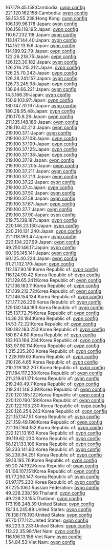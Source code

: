 167.179.45.158:Cambodia: [ovpn config](vpn/167_179_45_158.ovpn)  
221.120.162.158:Cambodia: [ovpn config](vpn/221_120_162_158.ovpn)  
58.153.55.238:Hong Kong: [ovpn config](vpn/58_153_55_238.ovpn)  
106.139.96.178:Japan: [ovpn config](vpn/106_139_96_178.ovpn)  
106.158.118.195:Japan: [ovpn config](vpn/106_158_118_195.ovpn)  
110.67.232.118:Japan: [ovpn config](vpn/110_67_232_118.ovpn)  
113.147.144.40:Japan: [ovpn config](vpn/113_147_144_40.ovpn)  
114.152.13.156:Japan: [ovpn config](vpn/114_152_13_156.ovpn)  
114.189.92.79:Japan: [ovpn config](vpn/114_189_92_79.ovpn)  
122.26.218.75:Japan: [ovpn config](vpn/122_26_218_75.ovpn)  
126.123.30.182:Japan: [ovpn config](vpn/126_123_30_182.ovpn)  
126.216.215.212:Japan: [ovpn config](vpn/126_216_215_212.ovpn)  
126.25.70.242:Japan: [ovpn config](vpn/126_25_70_242.ovpn)  
126.28.241.157:Japan: [ovpn config](vpn/126_28_241_157.ovpn)  
126.73.245.98:Japan: [ovpn config](vpn/126_73_245_98.ovpn)  
138.64.66.221:Japan: [ovpn config](vpn/138_64_66_221.ovpn)  
14.3.166.39:Japan: [ovpn config](vpn/14_3_166_39.ovpn)  
150.9.103.97:Japan: [ovpn config](vpn/150_9_103_97.ovpn)  
180.147.70.167:Japan: [ovpn config](vpn/180_147_70_167.ovpn)  
180.28.95.48:Japan: [ovpn config](vpn/180_28_95_48.ovpn)  
210.170.8.26:Japan: [ovpn config](vpn/210_170_8_26.ovpn)  
211.135.148.186:Japan: [ovpn config](vpn/211_135_148_186.ovpn)  
218.110.42.213:Japan: [ovpn config](vpn/218_110_42_213.ovpn)  
219.100.37.1:Japan: [ovpn config](vpn/219_100_37_1.ovpn)  
219.100.37.108:Japan: [ovpn config](vpn/219_100_37_108.ovpn)  
219.100.37.109:Japan: [ovpn config](vpn/219_100_37_109.ovpn)  
219.100.37.125:Japan: [ovpn config](vpn/219_100_37_125.ovpn)  
219.100.37.138:Japan: [ovpn config](vpn/219_100_37_138.ovpn)  
219.100.37.19:Japan: [ovpn config](vpn/219_100_37_19.ovpn)  
219.100.37.205:Japan: [ovpn config](vpn/219_100_37_205.ovpn)  
219.100.37.211:Japan: [ovpn config](vpn/219_100_37_211.ovpn)  
219.100.37.213:Japan: [ovpn config](vpn/219_100_37_213.ovpn)  
219.100.37.22:Japan: [ovpn config](vpn/219_100_37_22.ovpn)  
219.100.37.4:Japan: [ovpn config](vpn/219_100_37_4.ovpn)  
219.100.37.50:Japan: [ovpn config](vpn/219_100_37_50.ovpn)  
219.100.37.58:Japan: [ovpn config](vpn/219_100_37_58.ovpn)  
219.100.37.67:Japan: [ovpn config](vpn/219_100_37_67.ovpn)  
219.100.37.7:Japan: [ovpn config](vpn/219_100_37_7.ovpn)  
219.100.37.90:Japan: [ovpn config](vpn/219_100_37_90.ovpn)  
219.75.138.187:Japan: [ovpn config](vpn/219_75_138_187.ovpn)  
220.146.23.130:Japan: [ovpn config](vpn/220_146_23_130.ovpn)  
220.210.131.240:Japan: [ovpn config](vpn/220_210_131_240.ovpn)  
221.118.193.47:Japan: [ovpn config](vpn/221_118_193_47.ovpn)  
223.134.227.99:Japan: [ovpn config](vpn/223_134_227_99.ovpn)  
49.250.146.17:Japan: [ovpn config](vpn/49_250_146_17.ovpn)  
60.105.145.141:Japan: [ovpn config](vpn/60_105_145_141.ovpn)  
60.125.40.224:Japan: [ovpn config](vpn/60_125_40_224.ovpn)  
61.21.132.170:Japan: [ovpn config](vpn/61_21_132_170.ovpn)  
112.167.90.19:Korea Republic of: [ovpn config](vpn/112_167_90_19.ovpn)  
116.124.90.42:Korea Republic of: [ovpn config](vpn/116_124_90_42.ovpn)  
121.128.65.241:Korea Republic of: [ovpn config](vpn/121_128_65_241.ovpn)  
121.138.163.11:Korea Republic of: [ovpn config](vpn/121_138_163_11.ovpn)  
121.139.212.72:Korea Republic of: [ovpn config](vpn/121_139_212_72.ovpn)  
121.146.154.134:Korea Republic of: [ovpn config](vpn/121_146_154_134.ovpn)  
121.177.26.236:Korea Republic of: [ovpn config](vpn/121_177_26_236.ovpn)  
125.130.144.183:Korea Republic of: [ovpn config](vpn/125_130_144_183.ovpn)  
125.137.72.75:Korea Republic of: [ovpn config](vpn/125_137_72_75.ovpn)  
14.36.20.184:Korea Republic of: [ovpn config](vpn/14_36_20_184.ovpn)  
14.53.72.22:Korea Republic of: [ovpn config](vpn/14_53_72_22.ovpn)  
180.182.183.253:Korea Republic of: [ovpn config](vpn/180_182_183_253.ovpn)  
180.67.4.60:Korea Republic of: [ovpn config](vpn/180_67_4_60.ovpn)  
183.103.164.234:Korea Republic of: [ovpn config](vpn/183_103_164_234.ovpn)  
183.97.90.114:Korea Republic of: [ovpn config](vpn/183_97_90_114.ovpn)  
1.215.235.203:Korea Republic of: [ovpn config](vpn/1_215_235_203.ovpn)  
1.228.169.63:Korea Republic of: [ovpn config](vpn/1_228_169_63.ovpn)  
210.126.4.65:Korea Republic of: [ovpn config](vpn/210_126_4_65.ovpn)  
210.219.182.207:Korea Republic of: [ovpn config](vpn/210_219_182_207.ovpn)  
211.184.117.238:Korea Republic of: [ovpn config](vpn/211_184_117_238.ovpn)  
211.219.61.171:Korea Republic of: [ovpn config](vpn/211_219_61_171.ovpn)  
219.240.49.7:Korea Republic of: [ovpn config](vpn/219_240_49_7.ovpn)  
219.241.148.239:Korea Republic of: [ovpn config](vpn/219_241_148_239.ovpn)  
220.120.185.122:Korea Republic of: [ovpn config](vpn/220_120_185_122.ovpn)  
220.120.190.159:Korea Republic of: [ovpn config](vpn/220_120_190_159.ovpn)  
220.122.103.230:Korea Republic of: [ovpn config](vpn/220_122_103_230.ovpn)  
220.126.254.242:Korea Republic of: [ovpn config](vpn/220_126_254_242.ovpn)  
221.157.147.51:Korea Republic of: [ovpn config](vpn/221_157_147_51.ovpn)  
221.159.49.198:Korea Republic of: [ovpn config](vpn/221_159_49_198.ovpn)  
221.167.164.152:Korea Republic of: [ovpn config](vpn/221_167_164_152.ovpn)  
222.121.13.193:Korea Republic of: [ovpn config](vpn/222_121_13_193.ovpn)  
39.119.62.230:Korea Republic of: [ovpn config](vpn/39_119_62_230.ovpn)  
58.121.133.109:Korea Republic of: [ovpn config](vpn/58_121_133_109.ovpn)  
58.233.141.60:Korea Republic of: [ovpn config](vpn/58_233_141_60.ovpn)  
58.238.94.251:Korea Republic of: [ovpn config](vpn/58_238_94_251.ovpn)  
59.13.195.76:Korea Republic of: [ovpn config](vpn/59_13_195_76.ovpn)  
59.20.74.192:Korea Republic of: [ovpn config](vpn/59_20_74_192.ovpn)  
61.106.107.151:Korea Republic of: [ovpn config](vpn/61_106_107_151.ovpn)  
61.77.250.147:Korea Republic of: [ovpn config](vpn/61_77_250_147.ovpn)  
61.97.175.230:Korea Republic of: [ovpn config](vpn/61_97_175_230.ovpn)  
87.225.106.1:Russian Federation: [ovpn config](vpn/87_225_106_1.ovpn)  
49.228.238.156:Thailand: [ovpn config](vpn/49_228_238_156.ovpn)  
49.228.23.155:Thailand: [ovpn config](vpn/49_228_23_155.ovpn)  
173.198.248.39:United States: [ovpn config](vpn/173_198_248_39.ovpn)  
18.134.245.89:United States: [ovpn config](vpn/18_134_245_89.ovpn)  
76.138.176.193:United States: [ovpn config](vpn/76_138_176_193.ovpn)  
97.70.177.112:United States: [ovpn config](vpn/97_70_177_112.ovpn)  
98.223.3.233:United States: [ovpn config](vpn/98_223_3_233.ovpn)  
113.22.35.98:Viet Nam: [ovpn config](vpn/113_22_35_98.ovpn)  
116.106.13.156:Viet Nam: [ovpn config](vpn/116_106_13_156.ovpn)  
1.54.84.53:Viet Nam: [ovpn config](vpn/1_54_84_53.ovpn)  
